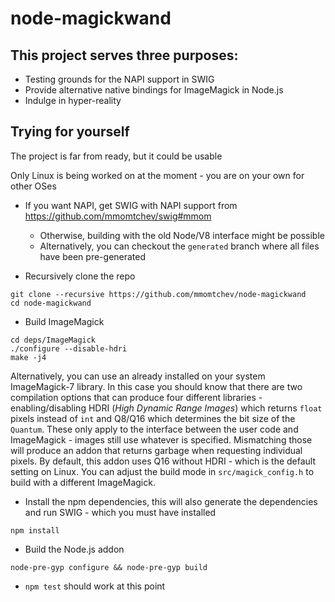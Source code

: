 # node-magickwand
## This project serves three purposes:

* Testing grounds for the NAPI support in SWIG
* Provide alternative native bindings for ImageMagick in Node.js
* Indulge in hyper-reality

## Trying for yourself

The project is far from ready, but it could be usable

Only Linux is being worked on at the moment - you are on your own for other OSes

* If you want NAPI, get SWIG with NAPI support from https://github.com/mmomtchev/swig#mmom
  * Otherwise, building with the old Node/V8 interface might be possible
  * Alternatively, you can checkout the `generated` branch where all files have been pre-generated

* Recursively clone the repo
```shell
git clone --recursive https://github.com/mmomtchev/node-magickwand
cd node-magickwand
```

* Build ImageMagick
```shell
cd deps/ImageMagick
./configure --disable-hdri
make -j4
```

Alternatively, you can use an already installed on your system ImageMagick-7 library. In this case you should know that there are two compilation options that can produce four different libraries - enabling/disabling HDRI (*High Dynamic Range Images*) which returns `float` pixels instead of `int` and Q8/Q16 which determines the bit size of the `Quantum`. These only apply to the interface between the user code and ImageMagick - images still use whatever is specified. Mismatching those will produce an addon that returns garbage when requesting individual pixels. By default, this addon uses Q16 without HDRI - which is the default setting on Linux. You can adjust the build mode in `src/magick_config.h` to build with a different ImageMagick.

* Install the npm dependencies, this will also generate the dependencies and run SWIG - which you must have installed
```shell
npm install
```

* Build the Node.js addon
```shell
node-pre-gyp configure && node-pre-gyp build
```

* `npm test` should work at this point